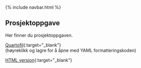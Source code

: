 
{% include navbar.html %}

## Prosjektoppgave

Her finner du prosjektoppgaven. 

[Quartofil](https://raw.githubusercontent.com/uit-sok-1004-h23/uit-sok-1004-h23.github.io/main/eksamen/prosjektoppgave_sok_1004_h23.qmd){:target="_blank"}          
(høyreklikk og lagre for å åpne med YAML formatteringskoden)            

[HTML versjon](/eksamen/prosjektoppgave_sok_1004_h23.html){:target="_blank"}

